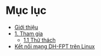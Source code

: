 # Mục lục

* [Giới thiệu](README.md)
* [1. Tham gia](doc/Tham_gia.md)
  * [1.1 Thử thách](doc/Thu_thach.md)
* [Kết nối mạng DH-FPT trên Linux](doc/Linux_network.md)

